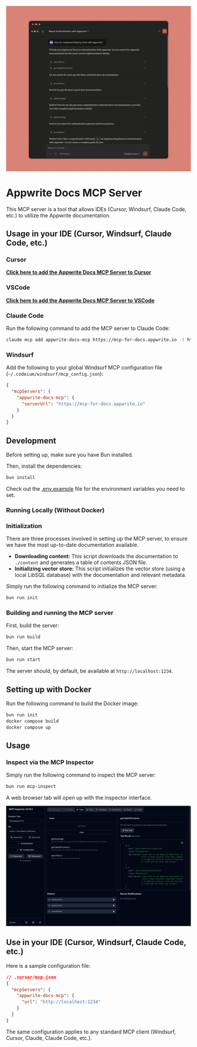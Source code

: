 <div align="center">
<img src="assets/banner.png" alt="Appwrite Docs MCP Server" width="700" />
</div>

# Appwrite Docs MCP Server
This MCP server is a tool that allows IDEs (Cursor, Windsurf, Claude Code, etc.) to utilize the Appwrite documentation.

## Usage in your IDE (Cursor, Windsurf, Claude Code, etc.)

### Cursor

<strong><a href="https://apwr.dev/docs-mcp-cursor?ref=appwrite-docs-mcp-github">Click here to add the Appwrite Docs MCP Server to Cursor</a></strong>

### VSCode

<strong><a href="https://apwr.dev/docs-mcp-vscode?ref=appwrite-docs-mcp-github">Click here to add the Appwrite Docs MCP Server to VSCode</a></strong>

### Claude Code

Run the following command to add the MCP server to Claude Code:
```bash
claude mcp add appwrite-docs-mcp https://mcp-for-docs.appwrite.io -t http
```

### Windsurf

Add the following to your global Windsurf MCP configuration file (`~/.codeium/windsurf/mcp_config.json`):

```json
{
  "mcpServers": {
    "appwrite-docs-mcp": {
      "serverUrl": "https://mcp-for-docs.appwrite.io"
    }
  }
}
```

## Development

Before setting up, make sure you have Bun installed.

Then, install the dependencies:
```bash
bun install
```

Check out the [.env.example](.env.example) file for the environment variables you need to set.

### Running Locally (Without Docker)

### Initialization
There are three processes involved in setting up the MCP server, to ensure we have the most up-to-date documentation available.

- **Downloading content:** This script downloads the documentation to `./content` and generates a table of contents JSON file.
- **Initializing vector store:** This script initializes the vector store (using a local LibSQL database) with the documentation and relevant metadata.

Simply run the following command to initialize the MCP server:
```bash
bun run init
```

### Building and running the MCP server
First, build the server:
```bash
bun run build
```

Then, start the MCP server:
```bash
bun run start
```

The server should, by default, be available at `http://localhost:1234`.

## Setting up with Docker
Run the following command to build the Docker image:
```bash
bun run init
docker compose build
docker compose up
```

## Usage

### Inspect via the MCP Inspector
Simply run the following command to inspect the MCP server:
```bash
bun run mcp-inspect
```

A web browser tab will open up with the inspector interface.

<div align="center">
<img src="assets/inspector.png" alt="MCP Inspector" width="700" />
</div>


## Use in your IDE (Cursor, Windsurf, Claude Code, etc.)
Here is a sample configuration file:

```json
// .cursor/mcp.json
{
  "mcpServers": {
    "appwrite-docs-mcp": {
      "url": "http://localhost:1234"
    }
  }
}
```

The same configuration applies to any standard MCP client (Windsurf, Cursor, Claude, Claude Code, etc.).




